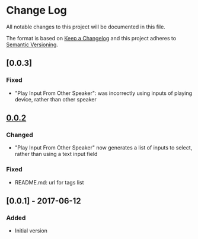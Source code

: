# Change Log
All notable changes to this project will be documented in this file.

The format is based on [Keep a Changelog](http://keepachangelog.com/)
and this project adheres to [Semantic Versioning](http://semver.org/).

## [0.0.3]
### Fixed
- "Play Input From Other Speaker": was incorrectly using inputs of playing device,
rather than other speaker

## [0.0.2]
### Changed
- "Play Input From Other Speaker" now generates a list of inputs to select,
rather than using a text input field

### Fixed
- README.md: url for tags list

## [0.0.1] - 2017-06-12
### Added
- Initial version

[0.0.2]: https://github.com/blysik/indigo-heos/compare/v0.0.1...HEAD
